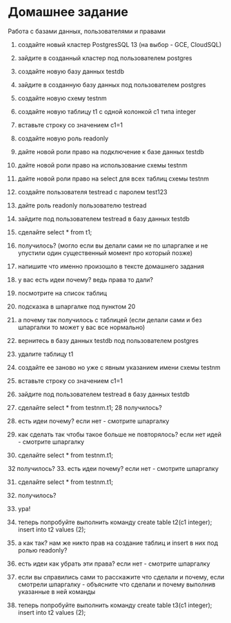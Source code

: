 # Домашнее задание
Работа с базами данных, пользователями и правами

1. создайте новый кластер PostgresSQL 13 (на выбор - GCE, CloudSQL)

2. зайдите в созданный кластер под пользователем postgres

3. создайте новую базу данных testdb

4. зайдите в созданную базу данных под пользователем postgres

5. создайте новую схему testnm

6. создайте новую таблицу t1 с одной колонкой c1 типа integer

7. вставьте строку со значением c1=1

8. создайте новую роль readonly

9. дайте новой роли право на подключение к базе данных testdb

10. дайте новой роли право на использование схемы testnm

11. дайте новой роли право на select для всех таблиц схемы testnm

12. создайте пользователя testread с паролем test123

13. дайте роль readonly пользователю testread

14. зайдите под пользователем testread в базу данных testdb

15. сделайте select * from t1;

16. получилось? (могло если вы делали сами не по шпаргалке и не упустили один существенный момент про который позже)

17. напишите что именно произошло в тексте домашнего задания

18. у вас есть идеи почему? ведь права то дали?

19. посмотрите на список таблиц

20. подсказка в шпаргалке под пунктом 20

21. а почему так получилось с таблицей (если делали сами и без шпаргалки то может у вас все нормально)

22. вернитесь в базу данных testdb под пользователем postgres

23. удалите таблицу t1

24. создайте ее заново но уже с явным указанием имени схемы testnm

25. вставьте строку со значением c1=1

26. зайдите под пользователем testread в базу данных testdb

27. сделайте select * from testnm.t1; 28 получилось?

29. есть идеи почему? если нет - смотрите шпаргалку

30. как сделать так чтобы такое больше не повторялось? если нет идей - смотрите шпаргалку

31. сделайте select * from testnm.t1;

32 получилось?
33. есть идеи почему? если нет - смотрите шпаргалку

31. сделайте select * from testnm.t1;

32. получилось?
33. ура!
34. теперь попробуйте выполнить команду create table t2(c1 integer); insert into t2 values (2);

35. а как так? нам же никто прав на создание таблиц и insert в них под ролью readonly?

36. есть идеи как убрать эти права? если нет - смотрите шпаргалку

37. если вы справились сами то расскажите что сделали и почему, если смотрели шпаргалку - объясните что сделали и почему выполнив указанные в ней команды

38. теперь попробуйте выполнить команду create table t3(c1 integer); insert into t2 values (2);
